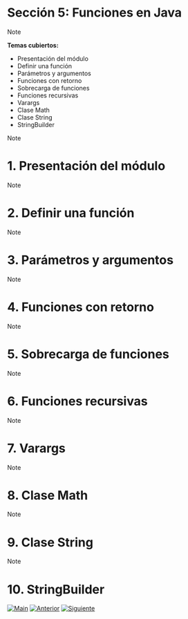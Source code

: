 # Sección 5: Funciones en Java

> [!NOTE]
> **Temas cubiertos:**
> - Presentación del módulo
> - Definir una función
> - Parámetros y argumentos
> - Funciones con retorno
> - Sobrecarga de funciones
> - Funciones recursivas
> - Varargs
> - Clase Math
> - Clase String
> - StringBuilder

> [!NOTE]  
> # 1. Presentación del módulo
> 

> [!NOTE]  
> # 2. Definir una función 
> 

> [!NOTE]  
> # 3. Parámetros y argumentos 
> 

> [!NOTE]  
> # 4. Funciones con retorno
> 

> [!NOTE]  
> # 5. Sobrecarga de funciones
> 

> [!NOTE]  
> # 6. Funciones recursivas
> 

> [!NOTE]  
> # 7. Varargs
> 

> [!NOTE]  
> # 8. Clase Math
> 

> [!NOTE]  
> # 9. Clase String
> 

> [!NOTE]  
> # 10. StringBuilder
> 



[![Main](https://img.shields.io/badge/🏠_Volver_al_Main-8A2BE2?style=for-the-badge&logo=github&logoColor=white)](https://github.com/juansuarezb/CursoJava/blob/main/README.md)
[![Anterior](https://img.shields.io/badge/←_Volver_a_Sección_4-8A2BE2?style=for-the-badge&logo=github&logoColor=white)](https://github.com/juansuarezb/CursoJava/blob/Seccion4/README.md)
[![Siguiente](https://img.shields.io/badge/Seccion6→-2E8B57?style=for-the-badge&logo=github&logoColor=white)](https://github.com/juansuarezb/CursoJava/blob/Seccion6/README.md)